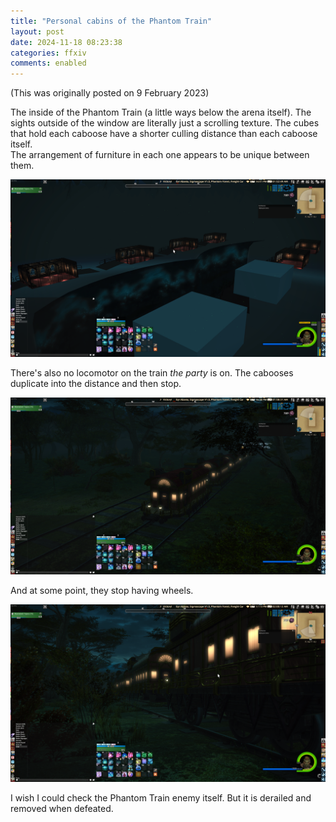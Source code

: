 ```yaml
---
title: "Personal cabins of the Phantom Train"
layout: post
date: 2024-11-18 08:23:38
categories: ffxiv
comments: enabled
---
```

(This was originally posted on 9 February 2023)


The inside of the Phantom Train (a little ways below the arena itself). The sights outside of the window are literally just a scrolling texture. The cubes that hold each caboose have a shorter culling distance than each caboose itself.  
The arrangement of furniture in each one appears to be unique between them.  
<center><a href="https://raw.githubusercontent.com/Nox13last/nox13last.github.io/refs/heads/main/_uploads/Sigma_V1_1.png"><img src="https://raw.githubusercontent.com/Nox13last/nox13last.github.io/refs/heads/main/_uploads/Sigma_V1_1.png" width="600"></a></center>


There's also no locomotor on the train *the party* is on. The cabooses duplicate into the distance and then stop.  
<center><a href="https://raw.githubusercontent.com/Nox13last/nox13last.github.io/refs/heads/main/_uploads/Sigma_V1_2.png"><img src="https://raw.githubusercontent.com/Nox13last/nox13last.github.io/refs/heads/main/_uploads/Sigma_V1_2.png" width="600"></a></center>

And at some point, they stop having wheels.  
<center><a href="https://raw.githubusercontent.com/Nox13last/nox13last.github.io/refs/heads/main/_uploads/Sigma_V1_3.png"><img src="https://raw.githubusercontent.com/Nox13last/nox13last.github.io/refs/heads/main/_uploads/Sigma_V1_3.png" width="600"></a></center>

I wish I could check the Phantom Train enemy itself. But it is derailed and removed when defeated.


